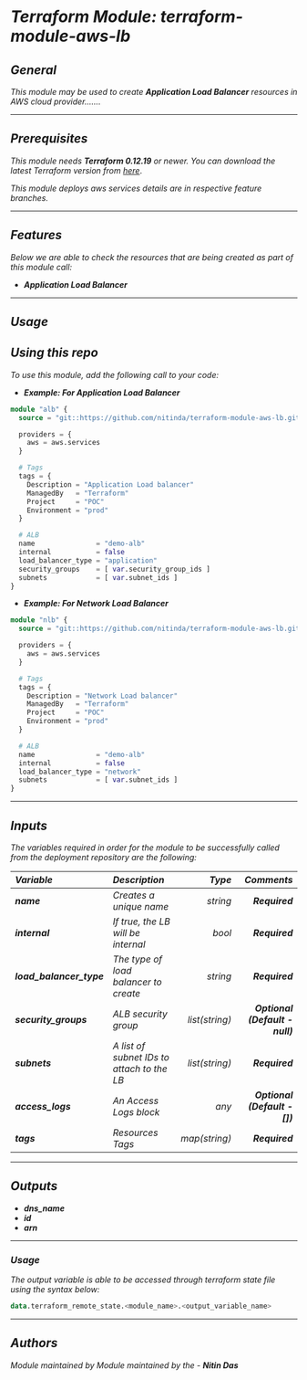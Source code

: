 # _Terraform Module: terraform-module-aws-lb_


## _General_

_This module may be used to create_ **_Application Load Balancer_** _resources in AWS cloud provider......._

---


## _Prerequisites_

_This module needs_ **_Terraform 0.12.19_** _or newer._
_You can download the latest Terraform version from_ [_here_](https://www.terraform.io/downloads.html).

_This module deploys aws services details are in respective feature branches._

---

## _Features_

_Below we are able to check the resources that are being created as part of this module call:_


* **_Application Load Balancer_**



---

## _Usage_

## _Using this repo_

_To use this module, add the following call to your code:_


* **_Example: For Application Load Balancer_**

```tf
module "alb" {
  source = "git::https://github.com/nitinda/terraform-module-aws-lb.git?ref=master"

  providers = {
    aws = aws.services
  }

  # Tags
  tags = {
    Description = "Application Load balancer"
    ManagedBy   = "Terraform"
    Project     = "POC"
    Environment = "prod"
  }

  # ALB
  name               = "demo-alb"
  internal           = false
  load_balancer_type = "application"
  security_groups    = [ var.security_group_ids ]
  subnets            = [ var.subnet_ids ]
}

```

* **_Example: For Network Load Balancer_**

```tf
module "nlb" {
  source = "git::https://github.com/nitinda/terraform-module-aws-lb.git?ref=master"

  providers = {
    aws = aws.services
  }

  # Tags
  tags = {
    Description = "Network Load balancer"
    ManagedBy   = "Terraform"
    Project     = "POC"
    Environment = "prod"
  }

  # ALB
  name               = "demo-alb"
  internal           = false
  load_balancer_type = "network"
  subnets            = [ var.subnet_ids ]
}

```

---

## _Inputs_

_The variables required in order for the module to be successfully called from the deployment repository are the following:_


|**_Variable_** | **_Description_** | **_Type_** | **_Comments_** |
|:----|:----|-----:|-----:|
| **_name_** | _Creates a unique name_ | _string_ | **_Required_** |
| **_internal_** | _If true, the LB will be internal_ | _bool_ | **_Required_** |
| **_load\_balancer\_type_** | _The type of load balancer to create_ | _string_ | **_Required_** |
| **_security\_groups_** | _ALB security group_ | _list(string)_ | **_Optional (Default - null)_** |
| **_subnets_** | _A list of subnet IDs to attach to the LB_ | _list(string)_ | **_Required_** |
| **_access\_logs_** | _An Access Logs block_ | _any_ | **_Optional (Default - [])_** |
| **_tags_** | _Resources Tags_ | _map(string)_ | **_Required_** |


---


## _Outputs_

* **_dns\_name_**
* **_id_**
* **_arn_**

---


### _Usage_


_The output variable is able to be accessed through terraform state file using the syntax below:_

```tf
data.terraform_remote_state.<module_name>.<output_variable_name>
```

---

## _Authors_
_Module maintained by Module maintained by the -_ **_Nitin Das_**